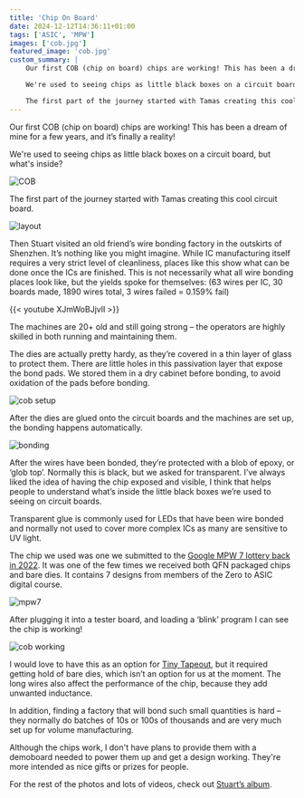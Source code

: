 ```yaml
---
title: 'Chip On Board'
date: 2024-12-12T14:36:11+01:00
tags: ['ASIC', 'MPW']
images: ['cob.jpg']
featured_image: 'cob.jpg'
custom_summary: |
    Our first COB (chip on board) chips are working! This has been a dream of mine for a few years, and it’s finally a reality!

    We're used to seeing chips as little black boxes on a circuit board, but what's inside?

    The first part of the journey started with Tamas creating this cool circuit board.
---
```


Our first COB (chip on board) chips are working! This has been a dream of mine for a few years, and it’s finally a reality!

We're used to seeing chips as little black boxes on a circuit board, but what's inside?

![COB](/cob.jpg)

The first part of the journey started with Tamas creating this cool circuit board.

![layout](/cob_layout.jpg)

Then Stuart visited an old friend’s wire bonding factory in the outskirts of Shenzhen. It’s nothing like you might imagine. While IC manufacturing itself requires a very strict level of cleanliness, places like this show what can be done once the ICs are finished. This is not necessarily what all wire bonding places look like, but the yields spoke for themselves: (63 wires per IC, 30 boards made, 1890 wires total, 3 wires failed = 0.159% fail)

{{< youtube XJmWoBJjvlI >}}

The machines are 20+ old and still going strong – the operators are highly skilled in both running and maintaining them. 

The dies are actually pretty hardy, as they’re covered in a thin layer of glass to protect them. There are little holes in this passivation layer that expose the bond pads. We stored them in a dry cabinet before bonding, to avoid oxidation of the pads before bonding.

![cob setup](/cob_setup.jpg)

After the dies are glued onto the circuit boards and the machines are set up, the bonding happens automatically. 

![bonding](/cob_bond.jpg)

After the wires have been bonded, they’re protected with a blob of epoxy, or ‘glob top’. Normally this is black, but we asked for transparent. I’ve always liked the idea of having the chip exposed and visible, I think that helps people to understand what’s inside the little black boxes we’re used to seeing on circuit boards.

Transparent glue is commonly used for LEDs that have been wire bonded and normally not used to cover more complex ICs as many are sensitive to UV light.


The chip we used was one we submitted to the [Google MPW 7 lottery back in 2022](https://www.zerotoasiccourse.com/post/mpw7_submitted/). It was one of the few times we received both QFN packaged chips and bare dies. It contains 7 designs from members of the Zero to ASIC digital course.

![mpw7](/mpw7_multi_macro.png)

After plugging it into a tester board, and loading a ‘blink’ program I can see the chip is working!

![cob working](/cob_working.jpg)

I would love to have this as an option for [Tiny Tapeout](https://tinytapeout.com), but it required getting hold of bare dies, which isn’t an option for us at the moment. The long wires also affect the performance of the chip, because they add unwanted inductance.

In addition, finding a factory that will bond such small quantities is hard – they normally do batches of 10s or 100s of thousands and are very much set up for volume manufacturing. 

Although the chips work, I don't have plans to provide them with a demoboard needed to power them up and get a design working. They're more intended as nice gifts or prizes for people. 

For the rest of the photos and lots of videos, check out [Stuart’s album](https://photos.google.com/share/AF1QipPymW0KcEAhYMjxb-li3hTvewH1yGI9MsUj44pTfl-Uc59gW0STesyXXqPOZu_27w?key=T1FGbHdHUmVmdFBDRzVleGV0eU5wVnNUd090bEJn).
